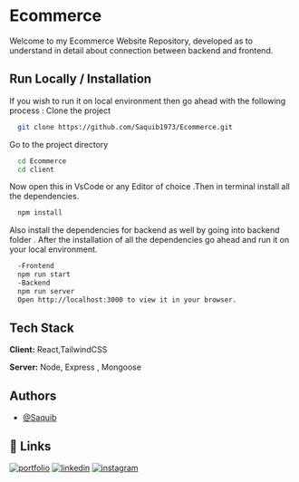 # Ecommerce

Welcome to my Ecommerce Website Repository, developed as to understand in detail about connection between backend and frontend.

## Run Locally / Installation

If you wish to run it on local environment then go ahead with the following process :
Clone the project

```bash
  git clone https://github.com/Saquib1973/Ecommerce.git
```

Go to the project directory

```bash
  cd Ecommerce
  cd client
```

Now open this in VsCode or any Editor of choice .Then in terminal install all the dependencies.

```bash
  npm install
```
Also install the dependencies for backend as well by going into backend folder .
After the installation of all the dependencies go ahead and run it on your local environment.

```bash
  -Frontend
  npm run start
  -Backend
  npm run server
  Open http://localhost:3000 to view it in your browser.
```


## Tech Stack

**Client:** React,TailwindCSS

**Server:** Node, Express , Mongoose

## Authors

- [@Saquib](https://github.com/Saquib1973)

## 🔗 Links

[![portfolio](https://img.shields.io/badge/my_portfolio-000?style=for-the-badge&logo=ko-fi&logoColor=white)](https://saquib-ali.web.app/)
[![linkedin](https://img.shields.io/badge/linkedin-0A66C2?style=for-the-badge&logo=linkedin&logoColor=white)](https://www.linkedin.com/in/saquib-ali-4a3235219/)
[![instagram](https://img.shields.io/badge/twitter-1DA1F2?style=for-the-badge&logo=instagram&logoColor=white)](https://www.instagram.com/kooky._.cookie/)
